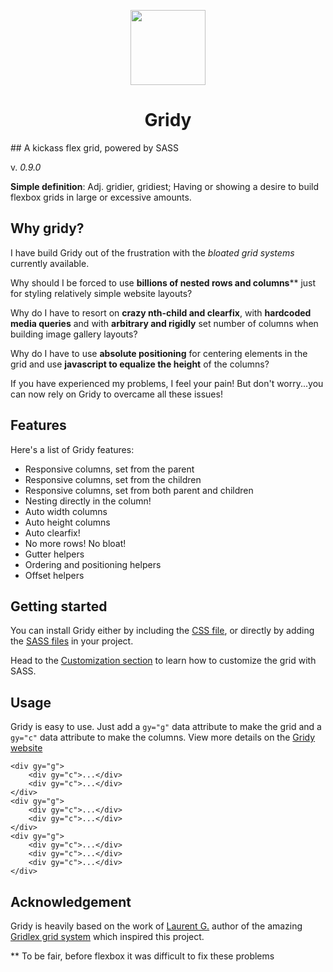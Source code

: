 <p align="center">
	<a href="https://microcipcip.github.io/gridy" target="_blank">
		<img width="120" src="https://microcipcip.github.io/gridy/docs/src/img/general/logo.png">
	</a>
</p>

<h1 align="center">Gridy</h1>
## A kickass flex grid, powered by SASS

v. *0.9.0*

**Simple definition**: Adj. gridier, gridiest; Having or showing a desire to build flexbox grids
 in large or excessive amounts. 

## Why gridy?

I have build Gridy out of the frustration with the _bloated grid systems_ currently available.

Why should I be forced to use **billions of nested rows and columns**** just for styling relatively simple website layouts?

Why do I have to resort on **crazy nth-child and clearfix**, with **hardcoded media queries** and with **arbitrary and rigidly** set number of columns when building image gallery layouts?

Why do I have to use **absolute positioning** for centering elements in the grid and use **javascript to equalize the height** of the columns?

If you have experienced my problems, I feel your pain! But don't worry...you can now rely on Gridy to overcame all these issues!

## Features

Here's a list of Gridy features:

- Responsive columns, set from the parent
- Responsive columns, set from the children
- Responsive columns, set from both parent and children
- Nesting directly in the column!
- Auto width columns
- Auto height columns
- Auto clearfix!
- No more rows! No bloat!
- Gutter helpers
- Ordering and positioning helpers
- Offset helpers

## Getting started

You can install Gridy either by including the [CSS file](https://github.com/microcipcip/gridy/tree/master/dist), 
or directly by adding the [SASS files](https://github.com/microcipcip/gridy/tree/master/src) in your project.

Head to the [Customization section](https://microcipcip.github.io/gridy/#!/customization) to learn how to customize the grid with SASS.

## Usage

Gridy is easy to use. Just add a `gy="g"` 
data attribute to make the grid and a `gy="c"` data attribute to make the columns. View more details on the [Gridy website](https://microcipcip.github.io/gridy)
```
<div gy="g">
	<div gy="c">...</div>
	<div gy="c">...</div>
</div>
<div gy="g">
	<div gy="c">...</div>
	<div gy="c">...</div>
</div>
<div gy="g">
	<div gy="c">...</div>
	<div gy="c">...</div>
	<div gy="c">...</div>
</div>
```


## Acknowledgement

Gridy is heavily based on the work of [Laurent G.](https://github.com/devlint) author of the 
amazing [Gridlex grid system](http://gridlex.devlint.fr/index.html) which inspired this project. 

** To be fair, before flexbox it was difficult to fix these problems